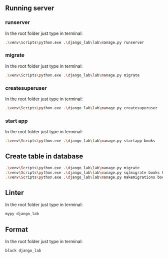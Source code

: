 ## Running server

### runserver
In the root folder just type in terminal:
```bash
.\venv\Scripts\python.exe .\django_lab\lab\manage.py runserver
```

### migrate
In the root folder just type in terminal:
```bash
.\venv\Scripts\python.exe .\django_lab\lab\manage.py migrate
```

### createsuperuser
In the root folder just type in terminal:
```bash
.\venv\Scripts\python.exe .\django_lab\lab\manage.py createsuperuser
```

### start app
In the root folder just type in terminal:
```bash
.\venv\Scripts\python.exe .\django_lab\lab\manage.py startapp books
```

## Create table in database
```bash
.\venv\Scripts\python.exe .\django_lab\lab\manage.py migrate
.\venv\Scripts\python.exe .\django_lab\lab\manage.py sqlmigrate books 0001
.\venv\Scripts\python.exe .\django_lab\lab\manage.py makemigrations books
```

## Linter
In the root folder just type in terminal:
```bash
mypy django_lab
```

## Format
In the root folder just type in terminal:
```bash
black django_lab
```

